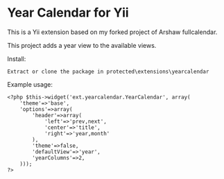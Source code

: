 Year Calendar for Yii
=====================

This is a Yii extension based on my forked project of Arshaw fullcalendar.

This project adds a year view to the available views.


Install:

	Extract or clone the package in protected\extensions\yearcalendar


Example usage:

	<?php $this->widget('ext.yearcalendar.YearCalendar', array(
		'theme'=>'base',
		'options'=>array(
			'header'=>array(
				'left'=>'prev,next',
				'center'=>'title',
				'right'=>'year,month'
			),
			'theme'=>false,
			'defaultView'=>'year',
			'yearColumns'=>2,
		)));
	?>
